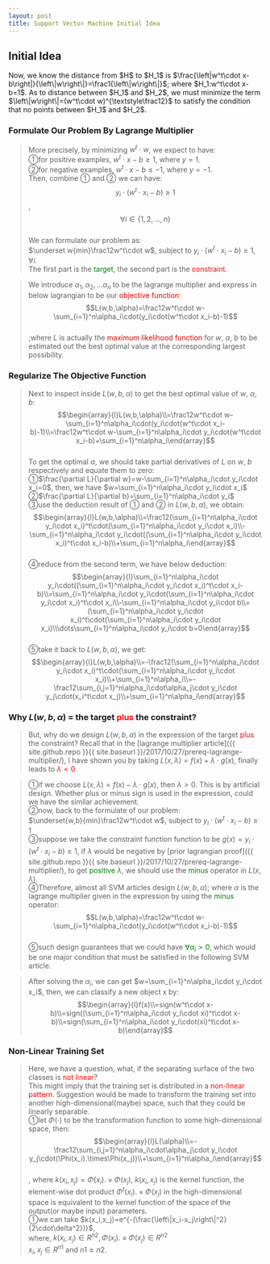 ```yaml
---
layout: post
title: Support Vector Machine Initial Idea
---
```


## Initial Idea
<p class="message">
Now, we know the distance from $H$ to $H_1$ is $\frac{\left|w^t\cdot x-b\right|}{\left\|w\right\|}=\frac1{\left\|w\right\|}$; where $H_1:w^t\cdot x-b=1$.  As to distance between $H_1$ and $H_2$, 
we must minimize the term $\left\|w\right\|=(w^t\cdot w)^{\textstyle\frac12}$ to satisfy the condition that no points between $H_1$ and $H_2$.
</p>

### Formulate Our Problem By Lagrange Multiplier
>More precisely, by minimizing $w^t\cdot w$, we expect to have:  
>&#10112;for positive examples, $w^t\cdot x-b\geq1$, where $y=1$.  
>&#10113;for negative examples, $w^t\cdot x-b\leq-1$, where $y=-1$.  
>Then, combine &#10112; and &#10113; we can have:  
$$y_i\cdot(w^t\cdot x_i-b)\geq1$$, $$\forall i\in\{1,2,...,n\}$$  
>We can formulate our problem as:  
>$\underset w{min}\frac12w^t\cdot w$, subject to $y_i\cdot(w^t\cdot x_i-b)\geq1,\forall i$.  
>The first part is the <font color="green">target</font>, the second part is the <font color="red">constraint</font>.  

>We introduce $\alpha_1,\alpha_2,\dots\alpha_n$ to be the lagrange multiplier and express in below lagrangian to be our <font color="deepink">objective function</font>:  
$$L(w,b,\alpha)=\frac12w^t\cdot w-\sum_{i=1}^n\alpha_i\cdot(y_i\cdot(w^t\cdot x_i-b)-1)$$  
>;where $L$ is actually the <font color="deepink">maximum likelihood function</font> for $w$, $\alpha$, $b$ to be estimated out the best optimal value at the corresponding largest possibility.

### Regularize The Objective Function
>Next to inspect inside $L(w,b,\alpha)$ to get the best optimal value of $w$, $\alpha$, $b$:  
$$\begin{array}{l}L(w,b,\alpha)\\=\frac12w^t\cdot w-\sum_{i=1}^n\alpha_i\cdot(y_i\cdot(w^t\cdot x_i-b)-1)\\=\frac12w^t\cdot w-\sum_{i=1}^n\alpha_i\cdot y_i\cdot(w^t\cdot x_i-b)+\sum_{i=1}^n\alpha_i\end{array}$$  
>To get the optimal $\alpha$, we should take partial derivatives of $L$ on $w$, $b$ respectively and equate them to zero:  
>&#10112;$\frac{\partial L}{\partial w}=w-\sum_{i=1}^n\alpha_i\cdot y_i\cdot x_i=0$, then, we have $w=\sum_{i=1}^n\alpha_i\cdot y_i\cdot x_i$  
>&#10113;$\frac{\partial L}{\partial b}=\sum_{i=1}^n\alpha_i\cdot y_i$  
>&#10114;use the deduction result of &#10112; and &#10113; in $L(w,b,\alpha)$, we obtain:  
$$\begin{array}{l}L(w,b,\alpha)\\=\frac12(\sum_{i=1}^n\alpha_i\cdot y_i\cdot x_i)^t\cdot(\sum_{i=1}^n\alpha_i\cdot y_i\cdot x_i)\\-\sum_{i=1}^n\alpha_i\cdot y_i\cdot((\sum_{i=1}^n\alpha_i\cdot y_i\cdot x_i)^t\cdot x_i-b)\\+\sum_{i=1}^n\alpha_i\end{array}$$  
>&#10115;reduce from the second term, we have below deduction:  
$$\begin{array}{l}\sum_{i=1}^n\alpha_i\cdot y_i\cdot((\sum_{i=1}^n\alpha_i\cdot y_i\cdot x_i)^t\cdot x_i-b)\\=\sum_{i=1}^n\alpha_i\cdot y_i\cdot(\sum_{i=1}^n\alpha_i\cdot y_i\cdot x_i)^t\cdot x_i\\-\sum_{i=1}^n\alpha_i\cdot y_i\cdot b\\=(\sum_{i=1}^n\alpha_i\cdot y_i\cdot x_i)^t\cdot(\sum_{i=1}^n\alpha_i\cdot y_i\cdot x_i)\\\dots\sum_{i=1}^n\alpha_i\cdot y_i\cdot b=0\end{array}$$  
>&#10116;take it back to $L(w,b,\alpha)$, we get:  
$$\begin{array}{l}L(w,b,\alpha)\\=-\frac12(\sum_{i=1}^n\alpha_i\cdot y_i\cdot x_i)^t\cdot(\sum_{i=1}^n\alpha_i\cdot y_i\cdot x_i)\\+\sum_{i=1}^n\alpha_i\\=-\frac12\sum_{i,j=1}^n\alpha_i\cdot\alpha_j\cdot y_i\cdot y_j\cdot(x_i^t\cdot x_j)\\+\sum_{i=1}^n\alpha_i\end{array}$$  

### Why $L(w,b,\alpha)$ = the target <font color="red">plus</font> the constraint?
>But, why do we design $L(w,b,\alpha)$ in the expression of the target <font color="red">plus</font> the constraint?  Recall that in the [lagrange multiplier article]({{ site.github.repo }}{{ site.baseurl }}/2017/10/27/prereq-lagrange-multiplier/), I have shown you by taking $L(x,\lambda)=f(x)+\lambda\cdot g(x)$, finally leads to <font color="red">$\lambda<0$</font>.  

>&#10112;if we choose $L(x,\lambda)=f(x)-\lambda\cdot g(x)$, then $\lambda>0$.  This is by artificial design.  Whether plus or minus sign is used in the expression, could we have the similar achievement.  
>&#10113;now, back to the formulate of our problem:  
>$\underset{w,b}{min}\frac12w^t\cdot w$, subject to $y_i\cdot(w^t\cdot x_i-b)\geq1$  
>&#10114;suppose we take the constraint function function to be $g(x)=y_i\cdot(w^t\cdot x_i-b)\geq1$, if $\lambda$ would be negative by [prior lagrangian proof]({{ site.github.repo }}{{ site.baseurl }}/2017/10/27/prereq-lagrange-multiplier/), to get <font color="green">positive</font> $\lambda$, we should use the <font color="green">minus</font> operator in $L(x,\lambda)$.  
>&#10115;Therefore, almost all SVM articles design $L(w,b,\alpha)$; where $\alpha$ is the lagrange multiplier given in the expression by using the <font color="green">minus</font> operator:  
$$L(w,b,\alpha)=\frac12w^t\cdot w-\sum_{i=1}^n\alpha_i\cdot(y_i\cdot(w^t\cdot x_i-b)-1)$$  
>&#10116;such design guarantees that we could have <font color="green">$\forall\alpha_i>0$</font>, which would be one major condition that must be satisfied in the following SVM article.

>After solving the $\alpha_i$, we can get $w=\sum_{i=1}^n\alpha_i\cdot y_i\cdot x_i$, then, we can classify a new object x by:  
$$\begin{array}{l}f(x)\\=sign(w^t\cdot x-b)\\=sign((\sum_{i=1}^n\alpha_i\cdot y_i\cdot xi)^t\cdot x-b)\\=sign(\sum_{i=1}^n\alpha_i\cdot y_i\cdot(xi)^t\cdot x-b)\end{array}$$  

### Non-Linear Training Set
>Here, we have a question, what, if the separating surface of the two classes is <font color="red">not linear</font>?  
>This might imply that the training set is distributed in a <font color="red">non-linear pattern</font>.  Suggestion would be made to transform the training set into another high-dimensional(maybe) space, such that they could be linearly separable.  
>&#10112;let $\Phi(\cdot)$ to be the transformation function to some high-dimensional space, then:  
$$\begin{array}{l}L(\alpha)\\=-\frac12\sum_{i,j=1}^n\alpha_i\cdot\alpha_j\cdot y_i\cdot y_j\cdot(\Phi(x_i).\times\Phi(x_j))\\+\sum_{i=1}^n\alpha_i\end{array}$$  
>, where $k(x_i,x_j)=\Phi(x_i).\times\Phi(x_j)$, $k(x_i,x_j)$ is the kernel function, the element-wise dot product $\Phi^t(x_i).\times\Phi(x_j)$ in the high-dimensional space is equivalent to the kernel function of the space of the output(or maybe input) parameters.  
>&#10112;we can take $k(x_i,x_j)=e^{-(\frac{\left\|x_i-x_j\right\|^2}{2\cdot\delta^2})}$,  
>where, $k(x_i,x_j)\in R^{n2},\Phi(x_i).\times\Phi(x_j)\in R^{n2}$  
>$x_i,x_j\in R^{n1}$ and $n1\geq n2$.  